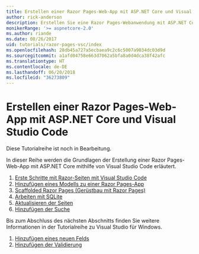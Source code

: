 ```yaml
---
title: Erstellen einer Razor Pages-Web-App mit ASP.NET Core und Visual Studio Code
author: rick-anderson
description: Erstellen Sie eine Razor Pages-Webanwendung mit ASP.NET Core und EF Core.
monikerRange: '>= aspnetcore-2.0'
ms.author: riande
ms.date: 08/26/2017
uid: tutorials/razor-pages-vsc/index
ms.openlocfilehash: 28db45a727a5ecbaea9c2c6c5007a9034dc03d9d
ms.sourcegitcommit: a1afd04758e663d7062a5bfa8a0d4dca38f42afc
ms.translationtype: HT
ms.contentlocale: de-DE
ms.lasthandoff: 06/20/2018
ms.locfileid: "36273809"
---
```

# <a name="create-a-razor-pages-web-app-with-aspnet-core-and-visual-studio-code"></a>Erstellen einer Razor Pages-Web-App mit ASP.NET Core und Visual Studio Code

Diese Tutorialreihe ist noch in Bearbeitung.

In dieser Reihe werden die Grundlagen der Erstellung einer Razor Pages-Web-App mit ASP.NET Core mithilfe von Visual Studio Code erläutert.

1. [Erste Schritte mit Razor-Seiten mit Visual Studio Code](xref:tutorials/razor-pages-vsc/razor-pages-start)
2. [Hinzufügen eines Modells zu einer Razor Pages-App](xref:tutorials/razor-pages-vsc/model)
3. [Scaffolded Razor Pages (Gerüstbau mit Razor Pages)](xref:tutorials/razor-pages-vsc/page)
4. [Arbeiten mit SQLite](xref:tutorials/razor-pages-vsc/sql)
5. [Aktualisieren der Seiten](xref:tutorials/razor-pages-vsc/da1)
6. [Hinzufügen der Suche](xref:tutorials/razor-pages-vsc/search)

Bis zum Abschluss des nächsten Abschnitts finden Sie weitere Informationen in der Tutorialreihe zu Visual Studio für Windows.

1. [Hinzufügen eines neuen Felds](xref:tutorials/razor-pages/new-field)
1. [Hinzufügen der Validierung](xref:tutorials/razor-pages/validation)
